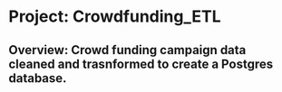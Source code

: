 # Project: Crowdfunding_ETL
## Overview: Crowd funding campaign data cleaned and trasnformed to create a Postgres database.
